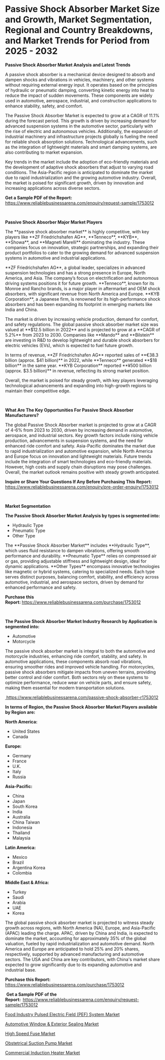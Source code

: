 <p><h1>Passive Shock Absorber Market Size and Growth, Market Segmentation, Regional and Country Breakdowns, and Market Trends for Period from 2025 -  2032</h1></p><p><strong>Passive Shock Absorber Market Analysis and Latest Trends</strong></p>
<p><p>A passive shock absorber is a mechanical device designed to absorb and dampen shocks and vibrations in vehicles, machinery, and other systems without requiring external energy input. It operates based on the principles of hydraulic or pneumatic damping, converting kinetic energy into heat to reduce the impact of sudden movements. These components are widely used in automotive, aerospace, industrial, and construction applications to enhance stability, safety, and comfort.</p><p>The Passive Shock Absorber Market is expected to grow at a CAGR of 11.1% during the forecast period. This growth is driven by increasing demand for advanced suspension systems in the automotive sector, particularly with the rise of electric and autonomous vehicles. Additionally, the expansion of industrial machinery and infrastructure projects globally is fueling the need for reliable shock absorption solutions. Technological advancements, such as the integration of lightweight materials and smart damping systems, are also contributing to market expansion.</p><p>Key trends in the market include the adoption of eco-friendly materials and the development of adaptive shock absorbers that adjust to varying road conditions. The Asia-Pacific region is anticipated to dominate the market due to rapid industrialization and the growing automotive industry. Overall, the market is poised for significant growth, driven by innovation and increasing applications across diverse sectors.</p></p>
<p><strong>Get a Sample PDF of the Report:&nbsp;</strong> <a href="https://www.reliablebusinessarena.com/enquiry/request-sample/1753012?utm_campaign=1902&utm_medium=2&utm_source=Github&utm_content=ia&utm_term=22012025&utm_id=passive-shock-absorber">https://www.reliablebusinessarena.com/enquiry/request-sample/1753012</a></p>
<p>&nbsp;</p>
<p><strong>Passive Shock Absorber Major Market Players</strong></p>
<p><p>The **passive shock absorber market** is highly competitive, with key players like **ZF Friedrichshafen AG**, **Tenneco**, **KYB**, **Showa**, and **Magneti Marelli** dominating the industry. These companies focus on innovation, strategic partnerships, and expanding their product portfolios to cater to the growing demand for advanced suspension systems in automotive and industrial applications.</p><p>**ZF Friedrichshafen AG**, a global leader, specializes in advanced suspension technologies and has a strong presence in Europe, North America, and Asia. The company’s focus on electrification and autonomous driving systems positions it for future growth. **Tenneco**, known for its Monroe and Rancho brands, is a major player in aftermarket and OEM shock absorbers, with significant revenue from North America and Europe. **KYB Corporation**, a Japanese firm, is renowned for its high-performance shock absorbers and has been expanding its footprint in emerging markets like India and China.</p><p>The market is driven by increasing vehicle production, demand for comfort, and safety regulations. The global passive shock absorber market size was valued at **$12.5 billion in 2022** and is projected to grow at a **CAGR of 5.2%** from 2023 to 2030. Companies like **Mando** and **Bilstein** are investing in R&D to develop lightweight and durable shock absorbers for electric vehicles (EVs), which is expected to fuel future growth.</p><p>In terms of revenue, **ZF Friedrichshafen AG** reported sales of **€38.3 billion (approx. $41 billion)** in 2022, while **Tenneco** generated **$18 billion** in the same year. **KYB Corporation** reported **¥500 billion (approx. $3.5 billion)** in revenue, reflecting its strong market position.</p><p>Overall, the market is poised for steady growth, with key players leveraging technological advancements and expanding into high-growth regions to maintain their competitive edge.</p></p>
<p>&nbsp;</p>
<p><strong>What Are The Key Opportunities For Passive Shock Absorber Manufacturers?</strong></p>
<p><p>The global Passive Shock Absorber market is projected to grow at a CAGR of 4-6% from 2023 to 2030, driven by increasing demand in automotive, aerospace, and industrial sectors. Key growth factors include rising vehicle production, advancements in suspension systems, and the need for enhanced ride comfort and safety. Asia-Pacific dominates the market due to rapid industrialization and automotive expansion, while North America and Europe focus on innovation and lightweight materials. Future trends include the integration of smart technologies and eco-friendly materials. However, high costs and supply chain disruptions may pose challenges. Overall, the market outlook remains positive with steady growth anticipated.</p></p>
<p><strong>Inquire or Share Your Questions If Any Before Purchasing This Report:</strong> <a href="https://www.reliablebusinessarena.com/enquiry/pre-order-enquiry/1753012?utm_campaign=1902&utm_medium=2&utm_source=Github&utm_content=ia&utm_term=22012025&utm_id=passive-shock-absorber">https://www.reliablebusinessarena.com/enquiry/pre-order-enquiry/1753012</a></p>
<p>&nbsp;</p>
<p><strong>Market Segmentation</strong></p>
<p><strong>The Passive Shock Absorber Market Analysis by types is segmented into:</strong></p>
<p><ul><li>Hydraulic Type</li><li>Pneumatic Type</li><li>Other Type</li></ul></p>
<p><p>The **Passive Shock Absorber Market** includes **Hydraulic Type**, which uses fluid resistance to dampen vibrations, offering smooth performance and durability. **Pneumatic Type** relies on compressed air or gas, providing adjustable stiffness and lightweight design, ideal for dynamic applications. **Other Types** encompass innovative technologies like magnetic or hybrid systems, catering to specialized needs. Each type serves distinct purposes, balancing comfort, stability, and efficiency across automotive, industrial, and aerospace sectors, driven by demand for enhanced performance and safety.</p></p>
<p><strong>Purchase this Report:&nbsp;</strong><a href="https://www.reliablebusinessarena.com/purchase/1753012?utm_campaign=1902&utm_medium=2&utm_source=Github&utm_content=ia&utm_term=22012025&utm_id=passive-shock-absorber">https://www.reliablebusinessarena.com/purchase/1753012</a></p>
<p>&nbsp;</p>
<p><strong>The Passive Shock Absorber Market Industry Research by Application is segmented into:</strong></p>
<p><ul><li>Automotive</li><li>Motorcycle</li></ul></p>
<p><p>The passive shock absorber market is integral to both the automotive and motorcycle industries, enhancing ride comfort, stability, and safety. In automotive applications, these components absorb road vibrations, ensuring smoother rides and improved vehicle handling. For motorcycles, passive shock absorbers mitigate impacts from uneven terrains, providing better control and rider comfort. Both sectors rely on these systems to optimize performance, reduce wear on vehicle parts, and ensure safety, making them essential for modern transportation solutions.</p></p>
<p><a href="https://www.reliablebusinessarena.com/passive-shock-absorber-r1753012?utm_campaign=1902&utm_medium=2&utm_source=Github&utm_content=ia&utm_term=22012025&utm_id=passive-shock-absorber">&nbsp;https://www.reliablebusinessarena.com/passive-shock-absorber-r1753012</a></p>
<p><strong>In terms of Region, the Passive Shock Absorber Market Players available by Region are:</strong></p>
<p>
    <p> <strong> North America: </strong>
        <ul>
            <li>United States</li>
            <li>Canada</li>
        </ul>
        </p> 
    <p> <strong> Europe: </strong>
        <ul>
            <li>Germany</li>
            <li>France</li>
            <li>U.K.</li>
            <li>Italy</li>
            <li>Russia</li>
        </ul>
        </p> 
    <p> <strong> Asia-Pacific: </strong>
        <ul>
            <li>China</li>
            <li>Japan</li>
            <li>South Korea</li>
            <li>India</li>
            <li>Australia</li>
            <li>China Taiwan</li>
            <li>Indonesia</li>
            <li>Thailand</li>
            <li>Malaysia</li>
        </ul>
        </p> 
    <p> <strong> Latin America: </strong>
        <ul>
            <li>Mexico</li>
            <li>Brazil</li>
            <li>Argentina Korea</li>
            <li>Colombia</li>
        </ul>
        </p> 
    <p> <strong> Middle East & Africa: </strong>
        <ul>
            <li>Turkey</li>
            <li>Saudi</li>
            <li>Arabia</li>
            <li>UAE</li>
            <li>Korea</li>
        </ul>
    </p>
    </p>
<p><p>The global passive shock absorber market is projected to witness steady growth across regions, with North America (NA), Europe, and Asia-Pacific (APAC) leading the charge. APAC, driven by China and India, is expected to dominate the market, accounting for approximately 35% of the global valuation, fueled by rapid industrialization and automotive demand. North America and Europe are anticipated to hold 25% and 20% shares, respectively, supported by advanced manufacturing and automotive sectors. The USA and China are key contributors, with China's market share expected to grow significantly due to its expanding automotive and industrial base.</p></p>
<p><strong>Purchase this Report: </strong><a href="https://www.reliablebusinessarena.com/purchase/1753012?utm_campaign=1902&utm_medium=2&utm_source=Github&utm_content=ia&utm_term=22012025&utm_id=passive-shock-absorber">https://www.reliablebusinessarena.com/purchase/1753012</a></p>
<p>&nbsp;<strong>Get a Sample PDF of the Report:&nbsp;&nbsp;</strong><a href="https://www.reliablebusinessarena.com/enquiry/request-sample/1753012?utm_campaign=1902&utm_medium=2&utm_source=Github&utm_content=ia&utm_term=22012025&utm_id=passive-shock-absorber">https://www.reliablebusinessarena.com/enquiry/request-sample/1753012</a></p>
<p><strong></strong></p>
<p><p><a href="https://www.linkedin.com/pulse/food-industry-pulsed-electric-field-pef-system-market-size-heync?utm_campaign=1902&utm_medium=2&utm_source=Github&utm_content=ia&utm_term=22012025&utm_id=passive-shock-absorber">Food Industry Pulsed Electric Field (PEF) System Market</a></p><p><a href="https://www.linkedin.com/pulse/detailed-automotive-window-exterior-sealing-market-study-0sjmc?utm_campaign=1902&utm_medium=2&utm_source=Github&utm_content=ia&utm_term=22012025&utm_id=passive-shock-absorber">Automotive Window & Exterior Sealing Market</a></p><p><a href="https://www.linkedin.com/pulse/high-speed-fuse-industry-market-analysis-evaluating-size-cagr-wceof?utm_campaign=1902&utm_medium=2&utm_source=Github&utm_content=ia&utm_term=22012025&utm_id=passive-shock-absorber">High Speed Fuse Market</a></p><p><a href="https://www.linkedin.com/pulse/obstetrical-suction-pump-market-size-expanding-rapidly-annual-w6hsf?utm_campaign=1902&utm_medium=2&utm_source=Github&utm_content=ia&utm_term=22012025&utm_id=passive-shock-absorber">Obstetrical Suction Pump Market</a></p><p><a href="https://www.linkedin.com/pulse/market-insights-evaluating-competitors-commercial-induction-heater-bwkxe?utm_campaign=1902&utm_medium=2&utm_source=Github&utm_content=ia&utm_term=22012025&utm_id=passive-shock-absorber">Commercial Induction Heater Market</a></p></p>